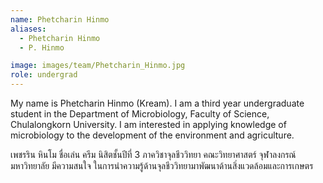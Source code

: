 ```yaml
---
name: Phetcharin Hinmo
aliases:
  - Phetcharin Hinmo
  - P. Hinmo

image: images/team/Phetcharin_Hinmo.jpg
role: undergrad
---
```

My name is Phetcharin Hinmo (Kream). I am a third year
undergraduate student in the Department of Microbiology, Faculty of Science, Chulalongkorn University. I am interested in applying knowledge of microbiology to the
development of the environment and agriculture.

เพชรริน หินโม ชื่อเล่น ครีม นิสิตชั้นปีที่ 3 ภาควิชาจุลชีววิทยา คณะวิทยาศาสตร์ จุฬาลงกรณ์มหาวิทยาลัย มีความสนใจ ในการนำความรู้ด้านจุลชีววิทยามาพัฒนาด้านสิ่งแวดล้อมและการเกษตร
